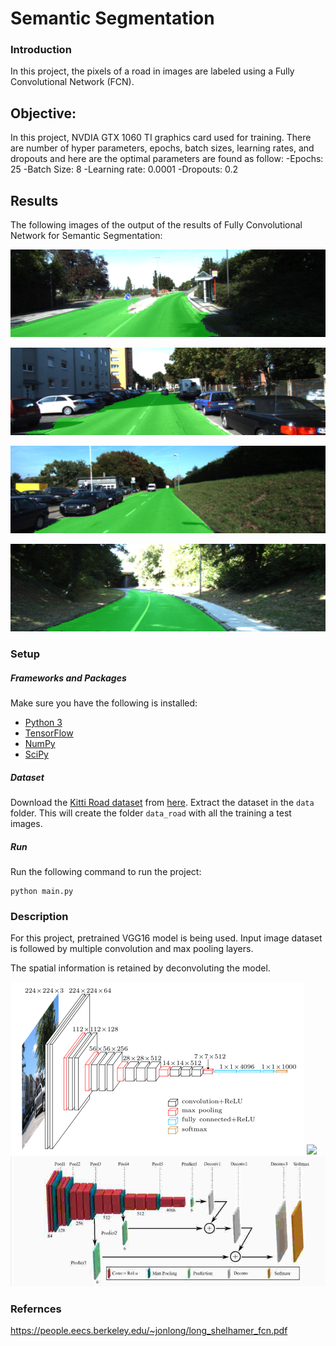 # Semantic Segmentation
### Introduction
In this project, the pixels of a road in images are labeled using a Fully Convolutional Network (FCN).


## Objective: <a name="objective"></a>

In this project, NVDIA GTX 1060 TI graphics card used for training. There are number of hyper parameters, epochs, batch sizes, learning rates, and dropouts and here are the optimal parameters are found as follow:
    -Epochs: 25
    -Batch Size: 8
    -Learning rate: 0.0001
    -Dropouts: 0.2

## Results <a name="results">

The following images of the output of the results of Fully Convolutional Network for Semantic Segmentation:

![](runs/um_000028.png)

![](runs/um_000063.png)

![](runs/um_000015.png)

![](runs/um_000090.png)

### Setup
##### Frameworks and Packages
Make sure you have the following is installed:
 - [Python 3](https://www.python.org/)
 - [TensorFlow](https://www.tensorflow.org/)
 - [NumPy](http://www.numpy.org/)
 - [SciPy](https://www.scipy.org/)

##### Dataset
Download the [Kitti Road dataset](http://www.cvlibs.net/datasets/kitti/eval_road.php) from [here](http://www.cvlibs.net/download.php?file=data_road.zip).  Extract the dataset in the `data` folder.  This will create the folder `data_road` with all the training a test images.

##### Run
Run the following command to run the project:
```
python main.py
```

### Description
For this project, pretrained VGG16 model is being used. Input image dataset is followed by multiple convolution and max pooling layers.

The spatial information is retained by deconvoluting the model. 

![](models/vgg16.png)
![](models/fcn_1.png)
![](models/fcn.jpg)

### Refernces
https://people.eecs.berkeley.edu/~jonlong/long_shelhamer_fcn.pdf
